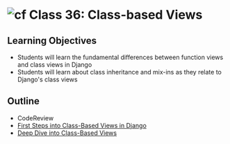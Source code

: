 # ![cf](http://i.imgur.com/7v5ASc8.png) Class 36: Class-based Views

## Learning Objectives

- Students will learn the fundamental differences between function views and class views in Django
- Students will learn about class inheritance and mix-ins as they relate to Django's class views

## Outline
- CodeReview
- [First Steps into Class-Based Views in Django]
- [Deep Dive into Class-Based Views]
<!-- [Hyperlinks] -->


<!-- links -->
[First Steps into Class-Based Views in Django]: ./notes/intro_cbv.md
[Deep Dive into Class-Based Views]: ./notes/deep_cbv.md
<!-- [Hyperlinks]: To supporting materials -->

